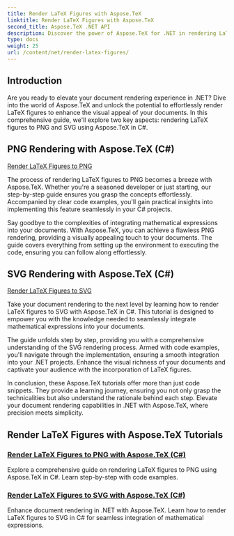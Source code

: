 ```yaml
---
title: Render LaTeX Figures with Aspose.TeX
linktitle: Render LaTeX Figures with Aspose.TeX
second_title: Aspose.TeX .NET API
description: Discover the power of Aspose.TeX for .NET in rendering LaTeX figures seamlessly. Step-by-step guides, code examples, and more for PNG and SVG rendering in C#.
type: docs
weight: 25
url: /content/net/render-latex-figures/
---
```

## Introduction

Are you ready to elevate your document rendering experience in .NET? Dive into the world of Aspose.TeX and unlock the potential to effortlessly render LaTeX figures to enhance the visual appeal of your documents. In this comprehensive guide, we'll explore two key aspects: rendering LaTeX figures to PNG and SVG using Aspose.TeX in C#.

## PNG Rendering with Aspose.TeX (C#)

[Render LaTeX Figures to PNG](./png-latex-figure-renderer-csharp/)

The process of rendering LaTeX figures to PNG becomes a breeze with Aspose.TeX. Whether you're a seasoned developer or just starting, our step-by-step guide ensures you grasp the concepts effortlessly. Accompanied by clear code examples, you'll gain practical insights into implementing this feature seamlessly in your C# projects.

Say goodbye to the complexities of integrating mathematical expressions into your documents. With Aspose.TeX, you can achieve a flawless PNG rendering, providing a visually appealing touch to your documents. The guide covers everything from setting up the environment to executing the code, ensuring you can follow along effortlessly.

## SVG Rendering with Aspose.TeX (C#)

[Render LaTeX Figures to SVG](./svg-latex-figure-renderer-csharp/)

Take your document rendering to the next level by learning how to render LaTeX figures to SVG with Aspose.TeX in C#. This tutorial is designed to empower you with the knowledge needed to seamlessly integrate mathematical expressions into your documents.

The guide unfolds step by step, providing you with a comprehensive understanding of the SVG rendering process. Armed with code examples, you'll navigate through the implementation, ensuring a smooth integration into your .NET projects. Enhance the visual richness of your documents and captivate your audience with the incorporation of LaTeX figures.

In conclusion, these Aspose.TeX tutorials offer more than just code snippets. They provide a learning journey, ensuring you not only grasp the technicalities but also understand the rationale behind each step. Elevate your document rendering capabilities in .NET with Aspose.TeX, where precision meets simplicity.
## Render LaTeX Figures with Aspose.TeX Tutorials
### [Render LaTeX Figures to PNG with Aspose.TeX (C#)](./png-latex-figure-renderer-csharp/)
Explore a comprehensive guide on rendering LaTeX figures to PNG using Aspose.TeX in C#. Learn step-by-step with code examples.
### [Render LaTeX Figures to SVG with Aspose.TeX (C#)](./svg-latex-figure-renderer-csharp/)
Enhance document rendering in .NET with Aspose.TeX. Learn how to render LaTeX figures to SVG in C# for seamless integration of mathematical expressions.